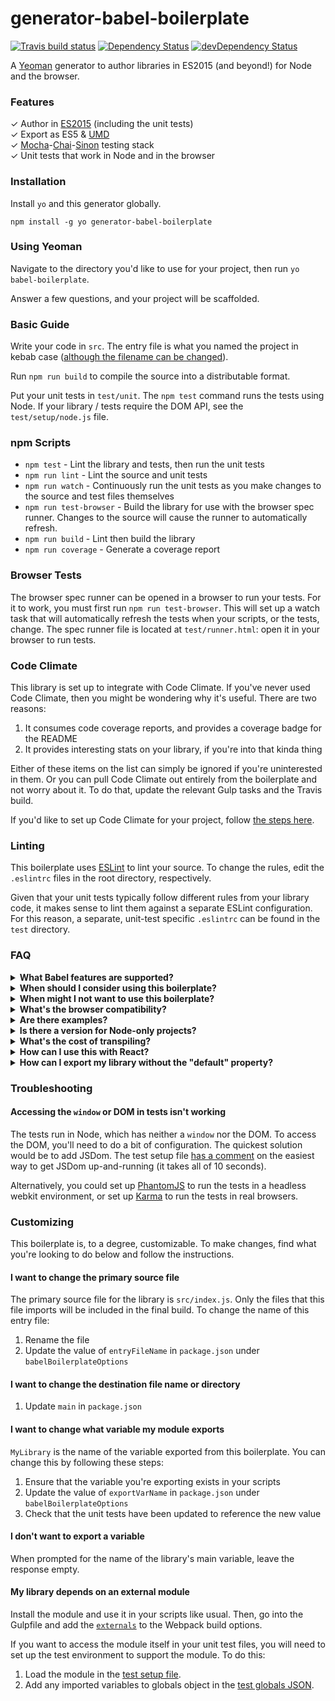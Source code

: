 # generator-babel-boilerplate
[![Travis build status](http://img.shields.io/travis/babel/generator-babel-boilerplate.svg?style=flat)](https://travis-ci.org/babel/generator-babel-boilerplate)
[![Dependency Status](https://david-dm.org/babel/generator-babel-boilerplate.svg)](https://david-dm.org/babel/generator-babel-boilerplate)
[![devDependency Status](https://david-dm.org/babel/generator-babel-boilerplate/dev-status.svg)](https://david-dm.org/babel/generator-babel-boilerplate#info=devDependencies)

A [Yeoman](http://yeoman.io/) generator to author libraries in ES2015 (and beyond!) for Node and the browser.

### Features

✓ Author in [ES2015](https://babeljs.io/docs/learn-es2015/) (including the unit tests)  
✓ Export as ES5 & [UMD](https://github.com/umdjs/umd)  
✓ [Mocha](http://mochajs.org/)-[Chai](http://chaijs.com/)-[Sinon](http://sinonjs.org/) testing stack  
✓ Unit tests that work in Node and in the browser

### Installation

Install `yo` and this generator globally.

`npm install -g yo generator-babel-boilerplate`

### Using Yeoman

Navigate to the directory you'd like to use for your project, then run `yo babel-boilerplate`.

Answer a few questions, and your project will be scaffolded.

### Basic Guide

Write your code in `src`. The entry file is what you named the project in kebab case ([although the filename
can be changed](https://github.com/babel/generator-babel-boilerplate#i-want-to-change-the-primary-source-file)).

Run `npm run build` to compile the source into a distributable format.

Put your unit tests in `test/unit`. The `npm test` command runs the tests using Node. If your library / tests
require the DOM API, see the `test/setup/node.js` file.

### npm Scripts

- `npm test` - Lint the library and tests, then run the unit tests
- `npm run lint` - Lint the source and unit tests
- `npm run watch` - Continuously run the unit tests as you make changes to the source
   and test files themselves
- `npm run test-browser` - Build the library for use with the browser spec runner.
  Changes to the source will cause the runner to automatically refresh.
- `npm run build` - Lint then build the library
- `npm run coverage` - Generate a coverage report

### Browser Tests

The browser spec runner can be opened in a browser to run your tests. For it to work, you must first run `npm run test-browser`. This will set up a watch task that will automatically refresh the tests when your scripts, or the tests, change. The spec runner file is located at `test/runner.html`: open it in your browser to run tests.

### Code Climate

This library is set up to integrate with Code Climate. If you've never used Code Climate, then you might be wondering
why it's useful. There are two reasons:

1. It consumes code coverage reports, and provides a coverage badge for the README
2. It provides interesting stats on your library, if you're into that kinda thing

Either of these items on the list can simply be ignored if you're uninterested in them. Or you can pull Code Climate
out entirely from the boilerplate and not worry about it. To do that, update the relevant Gulp tasks and the Travis
build.

If you'd like to set up Code Climate for your project, follow [the steps here](https://github.com/babel/generator-babel-boilerplate/wiki/Code-Climate).

### Linting

This boilerplate uses [ESLint](http://eslint.org/) to lint your source. To
change the rules, edit the `.eslintrc` files in the root directory, respectively.

Given that your unit tests typically follow different rules from your library
code, it makes sense to lint them against a separate ESLint configuration. For
this reason, a separate, unit-test specific `.eslintrc` can be found in the
`test` directory.

### FAQ

<details>
<summary>
  <b>What Babel features are supported?</b>
</summary>

Nearly all Babel features *should* be supported by this boilerplate.

If you're using certain experimental features, like class properties, async-await,
types, or decorators, then you'll need to install [babel-eslint](https://github.com/babel/babel-eslint)
to use as the parser for ESLint.

If you're still getting an error, follow these steps:

1. Double check to make sure that you're not typoing the new syntax ;)
2. Determine what task is failing (for instance, is it ESLint?)
3. Check that project's issue tracker to see if it is a known issue
4. If it isn't, then open an issue here

Because of the fact that dependencies of this boilerplate, such as ESLint, are maintained by a team separate from Babel, there
may be a delay between when a new feature is added to Babel and when those other libraries add support for it.
</details>

<details>
<summary>
  <b>When should I consider using this boilerplate?</b>
</summary>

This library is ideal for libraries that export a single file.
</details>

<details>
<summary>
  <b>When might I not want to use this boilerplate?</b>
</summary>

You can always use this boilerplate as inspiration, but it works best for smaller libraries.
If you're building a full-scale webapp, you will likely need to make more changes to the build system.
This is because the boilerplate only deals with JavaScript; common build tasks
like CSS preprocessing, image minification, or HTML template building are
intentionally omitted from this boilerplate.

There are so many different preferences and needs when it comes to building a
webapp, it wouldn't make sense to pick any one configuration for this boilerplate.

In the broader scheme of things, there's been discussion in the JavaScript community
over whether or not boilerplates are good, or if they are bad. There's no denying
that you might could yourself lost is you pick this up without much experience
with the tools used in this project. But it could also save you a lot of time if you're
simply trying to get a build system set up and running.

Even if you don't intend to use this boilerplate, I believe that boilerplates are
useful as an example and as a source of inspiration. I encourage you to look through
the current state of the project, and through its history, to see different ways to use
Babel with various tools!
</details>

<details>
<summary>
  <b>What's the browser compatibility?</b>
</summary>

As a rule of thumb, Babel is most reliable in IE9 and above.
</details>

<details>
<summary>
  <b>Are there examples?</b>
</summary>

Quite a few. Check them out on [the wiki](https://github.com/babel/generator-babel-boilerplate/wiki/Examples).
</details>

<details>
<summary>
  <b>Is there a version for Node-only projects?</b>
</summary>

There is not a maintained version for Node-only projects. As of Node v6, many of
the most commonly used ES2015 features are [now supported natively in Node](http://node.green/).
I strongly recommend that you weigh the pros and cons of adding a transpiling step to your
server-side code!
</details>

<details>
<summary>
  <b>What's the cost of transpiling?</b>
</summary>

A thorough analysis of this question can be found
[here](https://github.com/samccone/The-cost-of-transpiling-es2015-in-2016).
</details>

<details>
<summary>
  <b>How can I use this with React?</b>
</summary>

Do you wish to use JSX? If the answer is no, then there is nothing that you need
to do. If the answer is yes, then you need to install the `babel-preset-react`,
and add it to your .babelrc file.

An example .babelrc file with this preset configured can be seen
[here](https://github.com/jmeas/moolah/blob/ee451a9395b3169378f1df506d3a6142201e5306/.babelrc#L5).

Also, if you plan to use `jsx` files, you'll need to update the webpack configuration
to apply the Babel loader to `.jsx` files. Out of the box, it only looks for `.js` files.

This involves changing
[this line](https://github.com/babel/generator-babel-boilerplate/blob/5e4d990fd85eae221766b174c859fa3621132b7a/app/templates/gulpfile.js#L145)
to be `{test: /\.js|.jsx$/, exclude: /node_modules/, loader: 'babel-loader'},`
</details>

<details>
<summary>
  <b>How can I export my library without the "default" property?</b>
</summary>

As stated here, https://github.com/59naga/babel-plugin-add-module-exports:
> Babel@6 doesn't export default module.exports any more
So just `npm install babel-plugin-add-module-exports --save-dev` and then add it to your .babelrc file:
```
{
  "presets": ["latest"],
  "plugins": [
    "add-module-exports",
    "transform-es2015-modules-umd"
  ]
}
```
</details>

### Troubleshooting

#### Accessing the `window` or DOM in tests isn't working

The tests run in Node, which has neither a `window` nor the DOM. To access the
DOM, you'll need to do a bit of configuration. The quickest solution
would be to add JSDom. The test setup file
[has a comment](https://github.com/babel/generator-babel-boilerplate/blob/a50dc0012b882721fdc45de87791d15c1afc3d55/app/templates/test/setup/node.js#L8-L19)
on the easiest way to get JSDom up-and-running (it takes all of 10 seconds).

Alternatively, you could set up [PhantomJS](https://github.com/ariya/phantomjs) to
run the tests in a headless webkit environment, or set up [Karma](https://github.com/karma-runner/karma)
to run the tests in real browsers.

### Customizing

This boilerplate is, to a degree, customizable. To make changes,
find what you're looking to do below and follow the instructions.

#### I want to change the primary source file

The primary source file for the library is `src/index.js`. Only the files that this
file imports will be included in the final build. To change the name of this entry file:

1. Rename the file
2. Update the value of `entryFileName` in `package.json` under `babelBoilerplateOptions`

#### I want to change the destination file name or directory

1. Update `main` in `package.json`

#### I want to change what variable my module exports

`MyLibrary` is the name of the variable exported from this boilerplate. You can change this by following
these steps:

1. Ensure that the variable you're exporting exists in your scripts
2. Update the value of `exportVarName` in `package.json` under `babelBoilerplateOptions`
3. Check that the unit tests have been updated to reference the new value

#### I don't want to export a variable

When prompted for the name of the library's main variable, leave the response empty.

#### My library depends on an external module

Install the module and use it in your scripts like usual. Then, go into the Gulpfile and
add the [`externals`](https://webpack.github.io/docs/configuration.html#externals) to the
Webpack build options.

If you want to access the module itself in your unit test files, you will need to set up the
test environment to support the module. To do this:

1. Load the module in the [test setup file](https://github.com/babel/generator-babel-boilerplate/blob/master/test/setup/setup.js).
2. Add any imported variables to globals object in the
[test globals JSON](https://github.com/babel/generator-babel-boilerplate/blob/master/test/setup/.globals.js).
